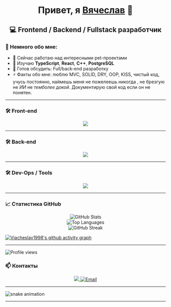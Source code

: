 
<br>

<h1 align="center">Привет, я <a href="https://github.com/ТВОЙ_НИК">Вячеслав</a> 👋</h1>
<h2 align="center">💻 Frontend / Backend / Fullstack разработчик</h2>



### 🧠 Немного обо мне:
- 🔭 Сейчас работаю над интересными pet-проектами  
- 🌱 Изучаю **TypeScript**, **React**, **C++**, **PostgreSQL**   
- 💬 Готов обсудить: Full/back-end разработку
- ⚡ Факты обо мне: люблю MVC, SOLID,  DRY, OOP, KISS, чистый код, учусь постоянно, наймешь меня не пожелеешь никогда  , не брезгую не *ИИ* не *темболее докой*.
Документирую свой код если он не понятен.

---

### 🛠️ Front-end

<p align="center">
  <img src="https://skillicons.dev/icons?i=js,ts,html,css,tailwind,bootstrap,vue,vuetify" />
</p>


---


### 🛠️ Back-end

<p align="center">
  <img src="https://skillicons.dev/icons?i=laravel,php,postgresql,cpp,nodejs" />
</p>



---

### 🛠️ Dev-Ops / Tools

<p align="center">
  <img src="https://skillicons.dev/icons?i=git,github,vscode,sublime,docker,postman" />
</p>


---

### 📈 Статистика GitHub

<p align="center">
  <img src="https://github-readme-stats.vercel.app/api?username=Viacheslav1998&show_icons=true&theme=tokyonight" alt="GitHub Stats" />
  <br/>
  <img src="https://github-readme-stats.vercel.app/api/top-langs/?username=Viacheslav1998&layout=compact&theme=tokyonight" alt="Top Languages" />
  <br>
    <img src="https://github-readme-streak-stats.herokuapp.com/?user=Viacheslav1998&theme=tokyonight" alt="GitHub Streak" />
    <br>
</p>

[![Viacheslav1998's github activity graph](https://github-readme-activity-graph.vercel.app/graph?username=Viacheslav1998&theme=tokyo-night)](https://github.com/ashutosh00710/github-readme-activity-graph)

---
<p>
  <img src="https://komarev.com/ghpvc/?username=Viacheslav1998&label=Profile%20views&color=0e75b6&style=flat" alt="Profile views" />
</p>


### 📫 Контакты

<p align="center">
  <a href="https://t.me/VKfullStackDev">
    <img src="https://img.shields.io/badge/Telegram-2CA5E0?style=for-the-badge&logo=telegram&logoColor=white" />
  </a>
  <a href="mailto:amazingSevenfix@gmail.com">
    <img src="https://img.shields.io/badge/Email-D14836?style=for-the-badge&logo=gmail&logoColor=white" alt="Email" />
  </a>
</p>

---

![snake animation](https://raw.githubusercontent.com/Viacheslav1998/Viacheslav1998/output/github-contribution-grid-snake.svg)

---

